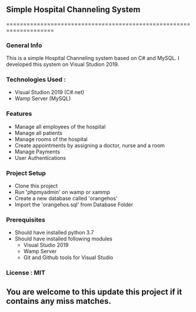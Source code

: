 ## Simple Hospital Channeling System

====================================================================

### General Info
This is a simple Hospital Channeling system based on C# and MySQL. I developed this system on Visual Studion 2019.

### Technologies Used : 
* Visual Studion 2019 (C#.net)
* Wamp Server (MySQL)

### Features
* Manage all employees of the hospital
* Manage all patients
* Manage rooms of the hospital
* Create appointments by assigning a doctor, nurse and a room
* Manage Payments
* User Authentications

### Project Setup
* Clone this project
* Run 'phpmyadmin' on wamp or xammp
* Create a new database called 'orangehos'
* Import the 'orangehos.sql' from Database Folder

### Prerequisites
* Should have installed python 3.7
* Should have installed following modules
    * Visual Studio 2019
    * Wamp Server
    * Git and Github tools for Visual Studio
    
### License : MIT

## You are welcome to this update this project if it contains any miss matches.



